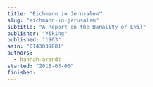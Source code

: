 ```yaml
---
title: "Eichmann in Jerusalem"
slug: "eichmann-in-jerusalem"
subtitle: "A Report on the Banality of Evil"
publisher: "Viking"
published: "1963"
asin: "0143039881"
authors:
  - hannah-arendt
started: "2018-03-06"
finished:
---
```

